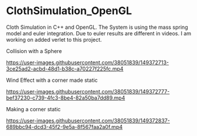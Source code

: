 # ClothSimulation_OpenGL

Cloth Simulation in C++ and OpenGL.
The System is using the mass spring model and euler integration. Due to euler results are different in videos.
I am working on added verlet to this project.


Collision with a Sphere


https://user-images.githubusercontent.com/38051839/149372713-3ce25ad2-acbd-48d1-b38c-a70227f225fc.mp4

Wind Effect with a corner made static


https://user-images.githubusercontent.com/38051839/149372777-bef37230-c739-4fc3-8be4-82a50ba7dd89.mp4


Making a corner static


https://user-images.githubusercontent.com/38051839/149372837-689bbc94-dcd3-45f2-9e5a-8f567faa2a0f.mp4

